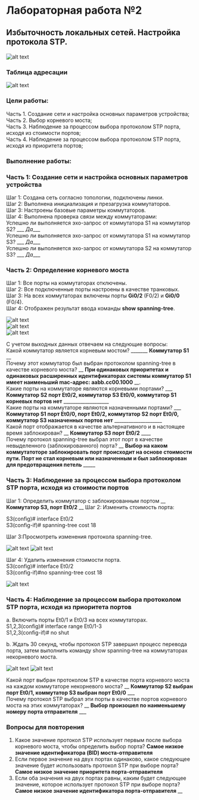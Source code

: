 # Лабораторная работа №2
## Избыточность локальных сетей. Настройка протокола STP.
####
![alt text](image-10.png)
### Таблица адресации
![alt text](image-1.png)
### Цели работы:
Часть 1. Создание сети и настройка основных параметров устройства; <br>
Часть 2. Выбор корневого моста; <br>
Часть 3. Наблюдение за процессом выбора протоколом STP порта, исходя из стоимости портов; <br>
Часть 4. Наблюдение за процессом выбора протоколом STP порта, исходя из приоритета портов; <br>

### Выполнение работы:
### Часть 1:  Создание сети и настройка основных параметров устройства

Шаг 1:  Создана сеть согласно топологии, подключены линки.   
Шаг 2:  Выполнена инициализация и презагрузка коммутаторов.   
Шаг 3:  Настроены базовые параметры коммутаторов.   
Шаг 4:  Выполнена проверка связи между коммутаторами:  
    Успешно ли выполняется эхо-запрос от коммутатора S1 на коммутатор S2?   ___ _Да____   
    Успешно ли выполняется эхо-запрос от коммутатора S1 на коммутатор S3?   ___ _Да____   
    Успешно ли выполняется эхо-запрос от коммутатора S2 на коммутатор S3?   ___ _Да____  

### Часть 2: Определение корневого моста
Шаг 1: Все порты на коммутаторах отключены.   
Шаг 2: Все подключенные порты настроены в качестве транковых.  
Шаг 3: На всех коммутаторах включены порты __Gi0/2__ (F0/2) и __Gi0/0__ (F0/4).   
Шаг 4: Отображен результат ввода команды __show spanning-tree__.

![alt text](image-11.png)   
![alt text](image-12.png)  
![alt text](image-13.png)  

С учетом выходных данных отвечаем на следующие вопросы:   
Какой коммутатор является корневым мостом? _______ __Коммутатор S1__ __   
Почему этот коммутатор был выбран протоколом spanning-tree в качестве корневого моста? __ __При одинаковых приоритетах и одинаковых расширенных идентификаторах системы коммутатор S1 имеет наименьший mac-адрес: aabb.cc00.1000__ __.   
Какие порты на коммутаторе являются корневыми портами? ___ __Коммутатор S2 порт Et0/2, коммутатор S3 Et0/0, коммутатор S1 корневых портов нет__ ___________________   
Какие порты на коммутаторе являются назначенными портами? ___ __Коммутатор S1 порт Et0/0, порт Et0/2, коммутатор S2 порт Et0/0, коммутатор S3 назначенных портов нет__ ____________________   
Какой порт отображается в качестве альтернативного и в настоящее время заблокирован? __ __Коммутатор S3 порт Et0/2__ ____   
Почему протокол spanning-tree выбрал этот порт в качестве невыделенного (заблокированного) порта?  __ __Выбор на каком коммутатоторе заблокировать порт происходит на основе стоимости пути. Порт не стал корневым или назначенным и был заблокирован для предотвращения петель__ _____   

### Часть 3: Наблюдение за процессом выбора протоколом STP порта, исходя из стоимости портов
Шаг 1: Определить коммутатор с заблокированным портом __ __Коммутатор S3, порт Et0/2__ __
Шаг 2: Изменить стоимость порта:

S3(config)# interface Et0/2   
S3(config-if)# spanning-tree cost 18 

Шаг 3:Просмотреть изменения протокола spanning-tree.   

![alt text](image-14.png)
![alt text](image-15.png) 

Шаг 4:	Удалить изменения стоимости порта.   
S3(config)# interface Et0/2   
S3(config-if)#no spanning-tree cost 18  

![alt text](image-16.png)

### Часть 4: Наблюдение за процессом выбора протоколом STP порта, исходя из приоритета портов
a. Включить порты Et0/1 и Et0/3 на всех коммутаторах.  
  S1,2,3(config)# interface range Et0/1-3   
  S1,2,3(config-if)# no shut

b. Ждать 30 секунд, чтобы протокол STP завершил процесс перевода порта, затем выполнить команду show spanning-tree на коммутаторах некорневого моста.   

![alt text](image-17.png) 
![alt text](image-18.png)  

Какой порт выбран протоколом STP в качестве порта корневого моста на каждом коммутаторе некорневого моста? __ __Коммутатор S2 выбран порт Et0/1, коммутатор S3 выбран порт Et0/0__ ___    
Почему протокол STP выбрал эти порты в качестве портов корневого моста на этих коммутаторах? __ __Выбор произошел по наименьшему номеру порта отправителя__ ___  

### Вопросы для повторения

1.	Какое значение протокол STP использует первым после выбора корневого моста, чтобы определить выбор порта?  __Самое низкое значение идентификатора (BID) моста-отправителя__ 
2.	Если первое значение на двух портах одинаково, какое следующее значение будет использовать протокол STP при выборе порта? __Самое низкое значение приоритета порта-отправителя__  
3.	Если оба значения на двух портах равны, каким будет следующее значение, которое использует протокол STP при выборе порта? __Самое низкое значение идентификатора порта-отправителя__ __  

